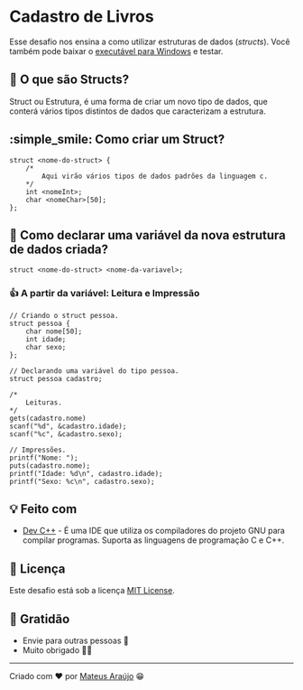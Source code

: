 # Cadastro de Livros

Esse desafio nos ensina a como utilizar estruturas de dados (_structs_). Você também pode baixar o [executável para Windows](estrutura.exe) e testar.

## :thought_balloon: O que são Structs?

Struct ou Estrutura, é uma forma de criar um novo tipo de dados, que conterá vários tipos distintos de dados que caracterizam a estrutura.

## :simple_smile: Como criar um Struct?

```
struct <nome-do-struct> {
	/*
		Aqui virão vários tipos de dados padrões da linguagem c.
	*/
	int <nomeInt>;
	char <nomeChar>[50];
};
```

## :star2: Como declarar uma variável da nova estrutura de dados criada?

```
struct <nome-do-struct> <nome-da-variavel>;
```

### :+1: A partir da variável: Leitura e Impressão

```
// Criando o struct pessoa.
struct pessoa {
	char nome[50];
	int idade;
	char sexo;
};

// Declarando uma variável do tipo pessoa.
struct pessoa cadastro;

/*
	Leituras.
*/
gets(cadastro.nome)
scanf("%d", &cadastro.idade);
scanf("%c", &cadastro.sexo);

// Impressões.
printf("Nome: ");
puts(cadastro.nome);
printf("Idade: %d\n", cadastro.idade);
printf("Sexo: %c\n", cadastro.sexo);

```

## :bulb: Feito com

* [Dev C++](https://sourceforge.net/projects/orwelldevcpp/) - É uma IDE que utiliza os compiladores do projeto GNU para compilar programas. Suporta as linguagens de programação C e C++.

## :page_with_curl: Licença

Este desafio está sob a licença [MIT License](https://github.com/mateusaraujos/cadastro-de-livros/blob/main/LICENSE).

## :gift_heart: Gratidão

* Envie para outras pessoas :e-mail:
* Muito obrigado :wave::sunglasses:

---
Criado com :heart: por [Mateus Araújo](https://github.com/mateusaraujos) :grin: